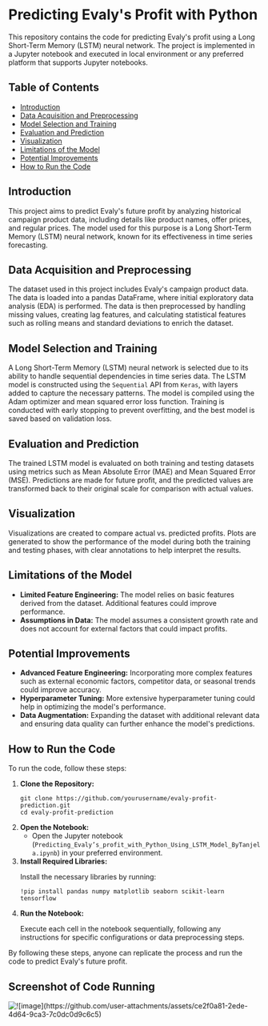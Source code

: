 <h1>Predicting Evaly's Profit with Python</h1>

<p>This repository contains the code for predicting Evaly's profit using a Long Short-Term Memory (LSTM) neural network. The project is implemented in a Jupyter notebook and executed in local environment or any preferred platform that supports Jupyter notebooks.</p>

<h2>Table of Contents</h2>
<ul>
    <li><a href="#introduction">Introduction</a></li>
    <li><a href="#data-acquisition-and-preprocessing">Data Acquisition and Preprocessing</a></li>
    <li><a href="#model-selection-and-training">Model Selection and Training</a></li>
    <li><a href="#evaluation-and-prediction">Evaluation and Prediction</a></li>
    <li><a href="#visualization">Visualization</a></li>
    <li><a href="#limitations-of-the-model">Limitations of the Model</a></li>
    <li><a href="#potential-improvements">Potential Improvements</a></li>
    <li><a href="#how-to-run-the-code">How to Run the Code</a></li>
</ul>

<h2 id="introduction">Introduction</h2>
<p>This project aims to predict Evaly's future profit by analyzing historical campaign product data, including details like product names, offer prices, and regular prices. The model used for this purpose is a Long Short-Term Memory (LSTM) neural network, known for its effectiveness in time series forecasting.</p>

<h2 id="data-acquisition-and-preprocessing">Data Acquisition and Preprocessing</h2>
<p>The dataset used in this project includes Evaly's campaign product data. The data is loaded into a pandas DataFrame, where initial exploratory data analysis (EDA) is performed. The data is then preprocessed by handling missing values, creating lag features, and calculating statistical features such as rolling means and standard deviations to enrich the dataset.</p>

<h2 id="model-selection-and-training">Model Selection and Training</h2>
<p>A Long Short-Term Memory (LSTM) neural network is selected due to its ability to handle sequential dependencies in time series data. The LSTM model is constructed using the <code>Sequential</code> API from <code>Keras</code>, with layers added to capture the necessary patterns. The model is compiled using the Adam optimizer and mean squared error loss function. Training is conducted with early stopping to prevent overfitting, and the best model is saved based on validation loss.</p>

<h2 id="evaluation-and-prediction">Evaluation and Prediction</h2>
<p>The trained LSTM model is evaluated on both training and testing datasets using metrics such as Mean Absolute Error (MAE) and Mean Squared Error (MSE). Predictions are made for future profit, and the predicted values are transformed back to their original scale for comparison with actual values.</p>

<h2 id="visualization">Visualization</h2>
<p>Visualizations are created to compare actual vs. predicted profits. Plots are generated to show the performance of the model during both the training and testing phases, with clear annotations to help interpret the results.</p>

<h2 id="limitations-of-the-model">Limitations of the Model</h2>
<ul>
    <li><strong>Limited Feature Engineering:</strong> The model relies on basic features derived from the dataset. Additional features could improve performance.</li>
    <li><strong>Assumptions in Data:</strong> The model assumes a consistent growth rate and does not account for external factors that could impact profits.</li>
</ul>

<h2 id="potential-improvements">Potential Improvements</h2>
<ul>
    <li><strong>Advanced Feature Engineering:</strong> Incorporating more complex features such as external economic factors, competitor data, or seasonal trends could improve accuracy.</li>
    <li><strong>Hyperparameter Tuning:</strong> More extensive hyperparameter tuning could help in optimizing the model's performance.</li>
    <li><strong>Data Augmentation:</strong> Expanding the dataset with additional relevant data and ensuring data quality can further enhance the model's predictions.</li>
</ul>

<h2 id="how-to-run-the-code">How to Run the Code</h2>
<p>To run the code, follow these steps:</p>
<ol>
    <li><strong>Clone the Repository:</strong>
        <pre><code>git clone https://github.com/yourusername/evaly-profit-prediction.git
cd evaly-profit-prediction
</code></pre>
    </li>
    <li><strong>Open the Notebook:</strong>
        <ul>
            <li>Open the Jupyter notebook (<code>Predicting_Evaly’s_profit_with_Python_Using_LSTM_Model_ByTanjela.ipynb</code>) in your preferred environment.</li>
        </ul>
    </li>
    <li><strong>Install Required Libraries:</strong>
        <p>Install the necessary libraries by running:</p>
        <pre><code>!pip install pandas numpy matplotlib seaborn scikit-learn tensorflow</code></pre>
    </li>
    <li><strong>Run the Notebook:</strong>
        <p>Execute each cell in the notebook sequentially, following any instructions for specific configurations or data preprocessing steps.</p>
    </li>
</ol>
<p>By following these steps, anyone can replicate the process and run the code to predict Evaly's future profit.</p>

<h2 id="screenshot-of-code-running">Screenshot of Code Running</h2>
<p><img src="path_to_screenshot" alt="![image](https://github.com/user-attachments/assets/ce2f0a81-2ede-4d64-9ca3-7c0dc0d9c6c5)
"></p>
